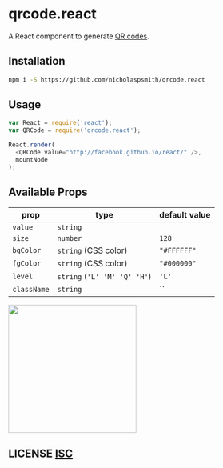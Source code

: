 # qrcode.react

A React component to generate [QR codes](http://en.wikipedia.org/wiki/QR_code).

## Installation

```sh
npm i -S https://github.com/nicholaspsmith/qrcode.react
```

## Usage

```js
var React = require('react');
var QRCode = require('qrcode.react');

React.render(
  <QRCode value="http://facebook.github.io/react/" />,
  mountNode
);
```

## Available Props

prop      | type                 | default value
----------|----------------------|--------------
`value`   | `string`             |
`size`    | `number`             | `128`
`bgColor` | `string` (CSS color) | `"#FFFFFF"`
`fgColor` | `string` (CSS color) | `"#000000"`
`level`   | `string` (`'L' 'M' 'Q' 'H'`)            | `'L'`
`className`|`string`             | ``

<img src="qrcode.png" height="256" width="256">


## LICENSE [ISC](LICENSE)
